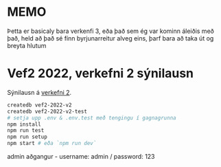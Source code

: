 
# MEMO

Þetta er basicaly bara verkenfi 3, eða það sem ég var kominn áleiðis með það, held að það sé fínn byrjunarreitur alveg eins, þarf bara að taka út og breyta hlutum

# Vef2 2022, verkefni 2 sýnilausn

Sýnilausn á [verkefni 2](https://github.com/vefforritun/vef2-2022-v2).

```bash
createdb vef2-2022-v2
createdb vef2-2022-v2-test
# setja upp .env & .env.test með tengingu í gagnagrunna
npm install
npm run test
npm run setup
npm start # eða `npm run dev`
```

admin aðgangur - username: admin / password: 123

